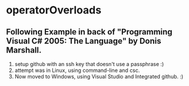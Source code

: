 # operatorOverloads
Following Example in back of "Programming Visual C# 2005: The Language" by Donis Marshall.
---

1. setup github with an ssh key that doesn't use a passphrase :)
1. attempt was in Linux, using command-line and csc.
1. Now moved to Windows, using Visual Studio and Integrated github. :)

